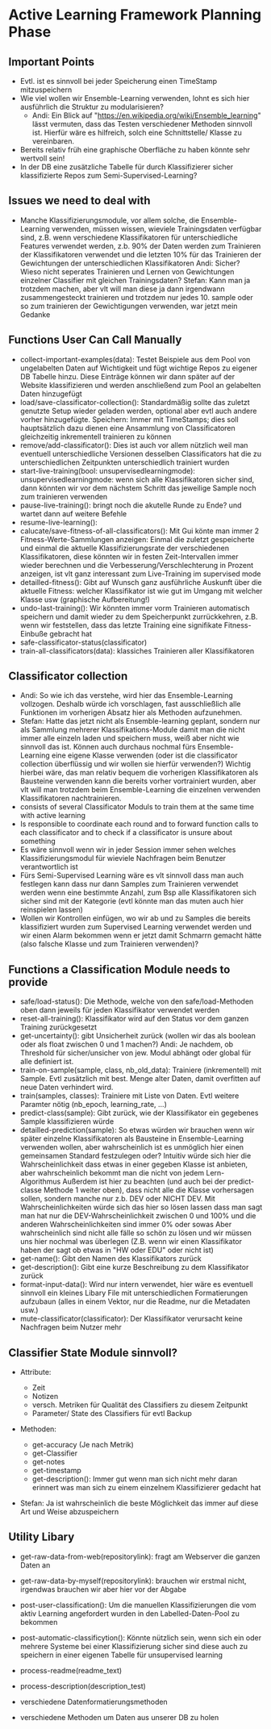 # Active Learning Framework Planning Phase

## Important Points

* Evtl. ist es sinnvoll bei jeder Speicherung einen TimeStamp mitzuspeichern
* Wie viel wollen wir Ensemble-Learning verwenden, lohnt es sich hier ausführlich die Struktur zu modularisieren?
    * Andi: Ein Blick auf "https://en.wikipedia.org/wiki/Ensemble_learning" lässt vermuten, dass das Testen verschiedener Methoden sinnvoll ist.
            Hierfür wäre es hilfreich, solch eine Schnittstelle/ Klasse zu vereinbaren.
* Bereits relativ früh eine graphische Oberfläche zu haben könnte sehr wertvoll sein!
* In der DB eine zusätzliche Tabelle für durch Klassifizierer sicher klassifizierte Repos zum Semi-Supervised-Learning?

## Issues we need to deal with

* Manche Klassifizierungsmodule, vor allem solche, die Ensemble-Learning verwenden, müssen wissen, wieviele Trainingsdaten
    verfügbar sind, z.B. wenn verschiedene Klassifikatoren für unterschiedliche Features verwendet werden, z.b. 90% 
    der Daten werden zum Trainieren der Klassifikatoren verwendet und die letzten 10% für das Trainieren der Gewichtungen
    der unterschiedlichen Klassifikatoren
    Andi: Sicher? Wieso nicht seperates Trainieren und Lernen von Gewichtungen einzelner Classifier mit gleichen Trainingsdaten?
    Stefan: Kann man ja trotzdem machen, aber vlt will man diese ja dann irgendwann zusammengesteckt trainieren und trotzdem
            nur jedes 10. sample oder so zum trainieren der Gewichtigungen verwenden, war jetzt mein Gedanke

## Functions User Can Call Manually

* collect-important-examples(data):
    Testet Beispiele aus dem Pool von ungelabelten Daten auf Wichtigkeit und fügt wichtige Repos zu eigener DB Tabelle hinzu.
    Diese Einträge können wir dann später auf der Website klassifizieren und werden anschließend zum Pool an gelabelten Daten hinzugefügt
* load/save-classificator-collection():
    Standardmäßig sollte das zuletzt genutzte Setup wieder geladen werden, optional aber evtl auch andere vorher hinzugefügte.
    Speichern: Immer mit TimeStamps; dies soll hauptsätzlich dazu dienen eine Ansammlung von Classificatoren gleichzeitig inkrementell
    trainieren zu können
* remove/add-classificator():
    Dies ist auch vor allem nützlich weil man eventuell unterschiedliche Versionen desselben Classificators hat die zu unterschiedlichen
    Zeitpunkten unterschiedlich trainiert wurden
* start-live-training(bool: unsupervisedlearningmode):
    unsupervisedlearningmode: wenn sich alle Klassifikatoren sicher sind, dann könnten wir vor dem nächstem Schritt das jeweilige Sample
    noch zum trainieren verwenden
* pause-live-training():
    bringt noch die akutelle Runde zu Ende? und wartet dann auf weitere Befehle
* resume-live-learning():
* calucate/save-fitness-of-all-classificators():
    Mit Gui könte man immer 2 Fitness-Werte-Sammlungen anzeigen: Einmal die zuletzt gespeicherte und einmal die aktuelle Klassifizierungsrate
    der verschiedenen Klassifikatoren, diese könnten wir in festen Zeit-Intervallen immer wieder berechnen und die Verbesserung/Verschlechterung
    in Prozent anzeigen, ist vlt ganz interessant zum Live-Training im supervised mode
* detailled-fitness(): 
    Gibt auf Wunsch ganz ausführliche Auskunft über die aktuelle Fitness: welcher Klassifikator ist wie gut im Umgang mit welcher Klasse usw 
    (graphische Aufbereitung!)
* undo-last-training():
    Wir könnten immer vorm Trainieren automatisch speichern und damit wieder zu dem Speicherpunkt zurrückkehren, z.B. wenn wir feststellen,
    dass das letzte Training eine signifikate Fitness-Einbuße gebracht hat
* safe-classificator-status(classificator)
* train-all-classificators(data):
    klassiches Trainieren aller Klassifikatoren


## Classificator collection

* Andi: So wie ich das verstehe, wird hier das Ensemble-Learning vollzogen.
        Deshalb würde ich vorschlagen, fast ausschließlich alle Funktionen im vorherigen Absatz hier als Methoden aufzunehmen.
* Stefan: Hatte das jetzt nicht als Ensemble-learning geplant, sondern nur als Sammlung mehrerer Klassifikations-Module damit man die 
        nicht immer alle einzeln laden und speichern muss, weiß aber nicht wie sinnvoll das ist. Können auch durchaus nochmal 
        fürs Ensemble-Learning eine eigene Klasse verwenden (oder ist die classificator collection überflüssig und wir wollen sie hierfür verwenden?)
        Wichtig hierbei wäre, das man relativ bequem die vorherigen Klassifikatoren als Bausteine verwenden kann die bereits vorher vortrainiert wurden,
        aber vlt will man trotzdem beim Ensemble-Learning die einzelnen verwenden Klassifikatoren nachtrainieren.
* consists of several Classificator Moduls to train them at the same time with active learning 
* Is responsible to coordinate each round and to forward function calls to each classificator
    and to check if a classificator is unsure about something
* Es wäre sinnvoll wenn wir in jeder Session immer sehen welches Klassifizierungsmodul für wieviele 
    Nachfragen beim Benutzer verantwortlich ist
* Fürs Semi-Supervised Learning wäre es vlt sinnvoll dass man auch festlegen kann dass nur dann Samples zum Trainieren verwendet werden wenn eine 
    bestimmte Anzahl, zum Bsp alle Klassifikatoren sich sicher sind mit der Kategorie (evtl könnte man das muten auch hier reinspielen lassen)
* Wollen wir Kontrollen einfügen, wo wir ab und zu Samples die bereits klassifiziert wurden zum Supervised Learning verwendet werden
    und wir einen Alarm bekommen wenn er jetzt damit Schmarrn gemacht hätte (also falsche Klasse und zum Trainieren verwenden)?



## Functions a Classification Module needs to provide

* safe/load-status():
    Die Methode, welche von den safe/load-Methoden oben dann jeweils für jeden Klassifikator verwendet werden
* reset-all-training():
    Klassifikator wird auf den Status vor dem ganzen Training zurückgesetzt
* get-uncertainty():
    gibt Unsicherheit zurück (wollen wir das als boolean oder als float zwischen 0 und 1 machen?)
    Andi: Je nachdem, ob Threshold für sicher/unsicher von jew. Modul abhängt oder global für alle definiert ist.
* train-on-sample(sample, class, nb_old_data):
    Trainiere (inkrementell) mit Sample. Evtl zusätzlich mit best. Menge alter Daten, damit overfitten auf neue Daten verhindert wird.
* train(samples, classes):
    Trainiere mit Liste von Daten. Evtl weitere Paramter nötig (nb_epoch, learning_rate, ...)
* predict-class(sample):
    Gibt zurück, wie der Klassifikator ein gegebenes Sample klassifizieren würde
* detailled-prediction(sample):
    So etwas würden wir brauchen wenn wir später einzelne Klassifikatoren als Bausteine in Ensemble-Learning verwenden wollen, aber 
    wahrscheinlich ist es unmöglich hier einen gemeinsamen Standard festzulegen oder? Intuitiv würde sich hier die Wahrscheinlichkeit
    dass etwas in einer gegeben Klasse ist anbieten, aber wahrscheinlich bekommt man die nicht von jedem Lern-Algorithmus
    Außerdem ist hier zu beachten (und auch bei der predict-classe Methode 1 weiter oben), dass nicht alle die Klasse vorhersagen sollen,
    sondern manche nur z.b. DEV oder NICHT DEV. Mit Wahrscheinlichkeiten würde sich das hier so lösen lassen dass man sagt
    man hat nur die DEV-Wahrscheinlichkeit zwischen 0 und 100% und die anderen Wahrscheinlichkeiten sind immer 0% oder sowas
    Aber wahrscheinlich sind nicht alle fälle so schön zu lösen und wir müssen uns hier nochmal was überlegen
    (Z.B. wenn wir einen Klassifikator haben der sagt ob etwas in "HW oder EDU" oder nicht ist)
* get-name():
    Gibt den Namen des Klassifikators zurück
* get-description():
    Gibt eine kurze Beschreibung zu dem Klassifikator zurück
* format-input-data():
    Wird nur intern verwendet, hier wäre es eventuell sinnvoll ein kleines Libary File mit unterschiedlichen Formatierungen aufzubaun
    (alles in einem Vektor, nur die Readme, nur die Metadaten usw.)
* mute-classificator(classificator):
    Der Klassifikator verursacht keine Nachfragen beim Nutzer mehr

## Classifier State Module sinnvoll?
* Attribute:
    * Zeit
    * Notizen
    * versch. Metriken für Qualität des Classifiers zu diesem Zeitpunkt
    * Parameter/ State des Classifiers für evtl Backup
* Methoden:
    * get-accuracy (Je nach Metrik)
    * get-Classifier
    * get-notes
    * get-timestamp
    * get-description():
        Immer gut wenn man sich nicht mehr daran erinnert was man sich zu einem einzelnem Klassifizierer gedacht hat

* Stefan: Ja ist wahrscheinlich die beste Möglichkeit das immer auf diese Art und Weise abzuspeichern

## Utility Libary

* get-raw-data-from-web(repositorylink):
    fragt am Webserver die ganzen Daten an
* get-raw-data-by-myself(repositorylink):
    brauchen wir erstmal nicht, irgendwas brauchen wir aber hier vor der Abgabe
* post-user-classification():
    Um die manuellen Klassifizierungen die vom aktiv Learning angefordert wurden in den Labelled-Daten-Pool zu bekommen
* post-automatic-classificytion():
    Könnte nützlich sein, wenn sich ein oder mehrere Systeme bei einer Klassifizierung sicher sind diese auch zu speichern in einer eigenen Tabelle
    für unsupervised learning
* process-readme(readme_text)
* process-description(description_test)

* verschiedene Datenformatierungsmethoden
* verschiedene Methoden um Daten aus unserer DB zu holen





